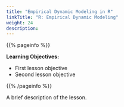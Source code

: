 ```yaml
---
title: "Empirical Dynamic Modeling in R"
linkTitle: "R: Empirical Dynamic Modeling"
weight: 24
description:
---
```


{{% pageinfo %}}

**Learning Objectives:**
* First lesson objective
* Second lesson objective

{{% /pageinfo %}}

A brief description of the lesson.
